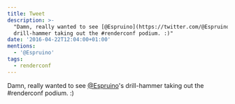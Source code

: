 ```yaml
---
title: Tweet
description: >-
  "Damn, really wanted to see [@Espruino](https://twitter.com/@Espruino)'s
  drill-hammer taking out the #renderconf podium. :)"
date: '2016-04-22T12:04:00+01:00'
mentions:
  - '@Espruino'
tags:
  - renderconf
---
```

Damn, really wanted to see [@Espruino](https://twitter.com/@Espruino)'s drill-hammer taking out the #renderconf podium. :)
